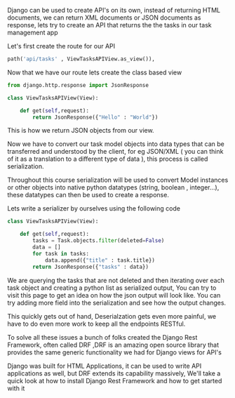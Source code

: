 Django can be used to create API's on its own, instead of returning HTML documents, we can return XML documents or JSON documents as response, lets try to create an API that returns the the tasks in our task management app

Let's first create the route for our API

```python
path('api/tasks' , ViewTasksAPIView.as_view()),
```

Now that we have our route lets create the class based view

```python
from django.http.response import JsonResponse

class ViewTasksAPIView(View):

    def get(self,request):
        return JsonResponse({"Hello" : "World"})
```

This is how we return JSON objects from our view.

Now we have to convert our task model objects into data types that can be transferred and understood by the client, for eg JSON/XML ( you can think of it as a translation to a different type of data ), this process is called serialization.

Throughout this course serialization will be used to convert Model instances or other objects into native python datatypes (string, boolean , integer...), these datatypes can then be used to create a response.

Lets write a serializer by ourselves using the following code

```python
class ViewTasksAPIView(View):

    def get(self,request):
        tasks = Task.objects.filter(deleted=False)
        data = []
        for task in tasks:
            data.append({"title" : task.title})
        return JsonResponse({"tasks" : data})
```

We are querying the tasks that are not deleted and then iterating over each task object and creating a python list as serialized output, You can try to visit this page to get an idea on how the json output will look like. You can try adding more field into the serialization and see how the output changes.

This quickly gets out of hand, Deserialzation gets even more painful, we have to do even more work to keep all the endpoints RESTful.

To solve all these issues a bunch of folks created the Django Rest Framework, often called DRF ,DRF is an amazing open source library that provides the same generic functionality we had for Django views for API's

Django was built for HTML Applications, it can be used to write API applications as well, but DRF extends its capability massively, We'll take a quick look at how to install Django Rest Framework and how to get started with it
